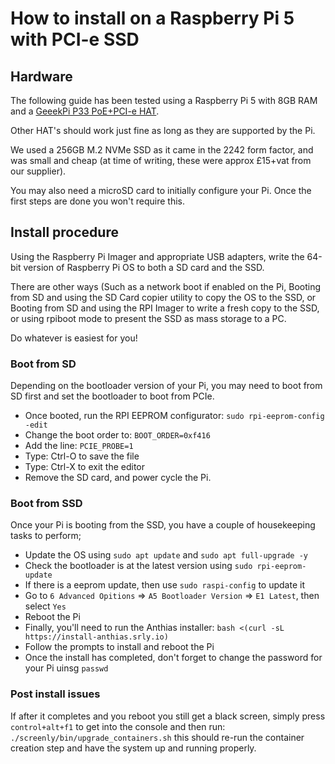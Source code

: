 # How to install on a Raspberry Pi 5 with PCI-e SSD

## Hardware

The following guide has been tested using a Raspberry Pi 5 with 8GB RAM and a [GeeekPi P33 PoE+PCI-e HAT](https://pipci.jeffgeerling.com/hats/geeekpi-p33-m2-nvme-poe-hat.html).

Other HAT's should work just fine as long as they are supported by the Pi.

We used a 256GB M.2 NVMe SSD as it came in the 2242 form factor, and was small and cheap (at time of writing, these were approx £15+vat from our supplier).

You may also need a microSD card to initially configure your Pi. Once the first steps are done you won't require this.

## Install procedure

Using the Raspberry Pi Imager and appropriate USB adapters, write the 64-bit version of Raspberry Pi OS to both a SD card and the SSD.

There are other ways (Such as a network boot if enabled on the Pi, Booting from SD and using the SD Card copier utility to copy the OS to the SSD, or Booting from SD and using the RPI Imager to write a fresh copy to the SSD, or using rpiboot mode to present the SSD as mass storage to a PC.

Do whatever is easiest for you!

### Boot from SD

Depending on the bootloader version of your Pi, you may need to boot from SD first and set the bootloader to boot from PCIe.

- Once booted, run the RPI EEPROM configurator: `sudo rpi-eeprom-config -edit`
- Change the boot order to: `BOOT_ORDER=0xf416`
- Add the line: `PCIE_PROBE=1`
- Type: Ctrl-O to save the file
- Type: Ctrl-X to exit the editor
- Remove the SD card, and power cycle the Pi.

### Boot from SSD

Once your Pi is booting from the SSD, you have a couple of housekeeping tasks to perform;

- Update the OS using `sudo apt update` and `sudo apt full-upgrade -y`
- Check the bootloader is at the latest version using `sudo rpi-eeprom-update`
- If there is a eeprom update, then use `sudo raspi-config` to update it
- Go to `6 Advanced Opitions` => `A5 Bootloader Version` => `E1 Latest`, then select `Yes`
- Reboot the Pi
- Finally, you'll need to run the Anthias installer: `bash <(curl -sL https://install-anthias.srly.io)`
- Follow the prompts to install and reboot the Pi
- Once the install has completed, don't forget to change the password for your Pi uinsg `passwd`

### Post install issues

If after it completes and you reboot you still get a black screen, simply press `control+alt+f1` to get into the console and then run: `./screenly/bin/upgrade_containers.sh` this should re-run the container creation step and have the system up and running properly.